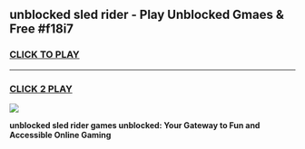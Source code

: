 
## unblocked sled rider - Play Unblocked Gmaes & Free #f18i7
<h3>
<a href="https://news.freeplayer.one?title=unblocked_sled_rider&ref=24F">CLICK TO PLAY</a></h3>
<hr>

<h3>
<a href="https://news.freeplayer.one?title=unblocked_sled_rider&ref=24F">CLICK 2 PLAY</a>
  
</h3>

<a href="https://news.freeplayer.one?title=unblocked_sled_rider&ref=24F/"><img src="https://clearcache.store/games.png"></a>


**unblocked sled rider games unblocked: Your Gateway to Fun and Accessible Online Gaming**
